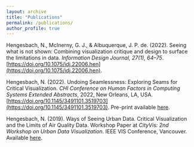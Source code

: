 ```yaml
---
layout: archive
title: "Publications"
permalink: /publications/
author_profile: true
---
```

Hengesbach, N., McInerny, G. J., & Albuquerque, J. P. de. (2022). Seeing what is not shown: Combining visualization critique and design to surface the limitations in data. _Information Design Journal, 27(1), 64–75_. [https://doi.org/10.1075/idj.22006.hen](https://doi.org/10.1075/idj.22006.hen).

Hengesbach, N. (2022). Undoing Seamlessness: Exploring Seams for Critical Visualization. _CHI Conference on Human Factors in Computing Systems Extended Abstracts_, 2022, New Orleans, LA, USA. [https://doi.org/10.1145/3491101.3519703](https://doi.org/10.1145/3491101.3519703). Pre-print available [here](https://arxiv.org/abs/2203.02241).

Hengesbach, N. (2019). Ways of Seeing Urban Data. Critical Visualization and the Limits of Air Quality Data. Workshop Paper at _CityVis: 2nd Workshop on Urban Data Visualization_. IEEE VIS Conference, Vancouver. Available [here](http://nicolehengesbach.github.io/files/cityvis19.pdf).
